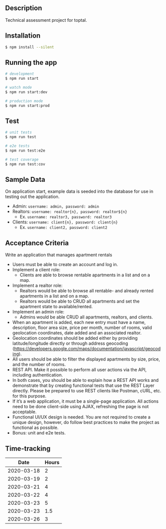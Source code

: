 ## Description

Technical assessment project for toptal.

## Installation

```bash
$ npm install --silent
```

## Running the app

```bash
# development
$ npm run start

# watch mode
$ npm run start:dev

# production mode
$ npm run start:prod
```

## Test

```bash
# unit tests
$ npm run test

# e2e tests
$ npm run test:e2e

# test coverage
$ npm run test:cov
```

## Sample Data

On application start, example data is seeded into the database for use in testing out the application.
* Admin: `username: admin, password: admin`
* Realtors: `username: realtor{n}, password: realtor${n}`
  * Ex. `username: realtor3, password: realtor3`
* Clients: `username: client{n}, password: client{n}`
  * Ex. `username: client2, password: client2`

## Acceptance Criteria

Write an application that manages apartment rentals

* Users must be able to create an account and log in.
* Implement a client role:
  * Clients are able to browse rentable apartments in a list and on a map.
* Implement a realtor role:
  * Realtors would be able to browse all rentable- and already rented apartments in a list and on a map.
  * Realtors would be able to CRUD all apartments and set the apartment state to available/rented.
* Implement an admin role:
  * Admins would be able CRUD all apartments, realtors, and clients.
* When an apartment is added, each new entry must have a name, description, floor area size, price per month, number of rooms, valid geolocation coordinates, date added and an associated realtor.
* Geolocation coordinates should be added either by providing latitude/longitude directly or through address geocoding (https://developers.google.com/maps/documentation/javascript/geocoding).
* All users should be able to filter the displayed apartments by size, price, and the number of rooms.
* REST API. Make it possible to perform all user actions via the API, including authentication.
* In both cases, you should be able to explain how a REST API works and demonstrate that by creating functional tests that use the REST Layer directly. Please be prepared to use REST clients like Postman, cURL, etc. for this purpose.
* If it’s a web application, it must be a single-page application. All actions need to be done client-side using AJAX, refreshing the page is not acceptable.
* Functional UI/UX design is needed. You are not required to create a unique design, however, do follow best practices to make the project as functional as possible.
* Bonus: unit and e2e tests.

## Time-tracking
|   Date   | Hours |
|   ---    | ---   |
|2020-03-18|   2   |
|2020-03-19|   2   |
|2020-03-21|   4   |
|2020-03-22|   4   |
|2020-03-23|   5   |
|2020-03-23|   1.5 |
|2020-03-26|   3   |

